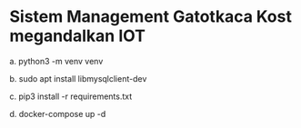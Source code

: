 # Sistem Management Gatotkaca Kost megandalkan IOT

  a. python3 -m venv venv
  
  b. sudo apt install libmysqlclient-dev
  
  c. pip3 install -r requirements.txt
  
  d. docker-compose up -d
